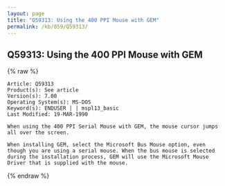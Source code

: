 ```yaml
---
layout: page
title: "Q59313: Using the 400 PPI Mouse with GEM"
permalink: /kb/059/Q59313/
---
```


## Q59313: Using the 400 PPI Mouse with GEM

{% raw %}

	Article: Q59313
	Product(s): See article
	Version(s): 7.00
	Operating System(s): MS-DOS
	Keyword(s): ENDUSER | | mspl13_basic
	Last Modified: 19-MAR-1990
	
	When using the 400 PPI Serial Mouse with GEM, the mouse cursor jumps
	all over the screen.
	
	When installing GEM, select the Microsoft Bus Mouse option, even
	though you are using a serial mouse. When the bus mouse is selected
	during the installation process, GEM will use the Microsoft Mouse
	Driver that is supplied with the mouse.

{% endraw %}

